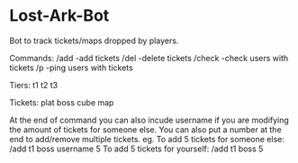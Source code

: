 # Lost-Ark-Bot
Bot to track tickets/maps dropped by players. 

Commands:
/add  -add tickets
/del  -delete tickets
/check -check users with tickets
/p -ping users with tickets

Tiers:
t1
t2
t3

Tickets:
plat
boss
cube
map

At the end of command you can also incude username if you are modifying the amount of tickets for someone else. You can also put a number at the end to add/remove multiple tickets.
eg.
To add 5 tickets for someone else:
/add t1 boss username 5
To add 5 tickets for yourself:
/add t1 boss 5
